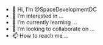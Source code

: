 - 👋 Hi, I’m @SpaceDevelopmentDC
- 👀 I’m interested in ...
- 🌱 I’m currently learning ...
- 💞️ I’m looking to collaborate on ...
- 📫 How to reach me ...

<!---
SpaceDevelopmentDC/SpaceDevelopmentDC is a ✨ special ✨ repository because its `README.md` (this file) appears on your GitHub profile.
You can click the Preview link to take a look at your changes.
--->
<script data-name="BMC-Widget" data-cfasync="false" src="https://cdnjs.buymeacoffee.com/1.0.0/widget.prod.min.js" data-id="spacedc" data-description="Support me on Buy me a coffee!" data-message="" data-color="#ff813f" data-position="Right" data-x_margin="18" data-y_margin="18"></script>
